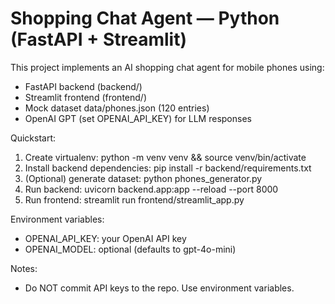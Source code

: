 # Shopping Chat Agent — Python (FastAPI + Streamlit)

This project implements an AI shopping chat agent for mobile phones using:
- FastAPI backend (backend/)
- Streamlit frontend (frontend/)
- Mock dataset data/phones.json (120 entries)
- OpenAI GPT (set OPENAI_API_KEY) for LLM responses

Quickstart:
1. Create virtualenv: python -m venv venv && source venv/bin/activate
2. Install backend dependencies: pip install -r backend/requirements.txt
3. (Optional) generate dataset: python phones_generator.py
4. Run backend: uvicorn backend.app:app --reload --port 8000
5. Run frontend: streamlit run frontend/streamlit_app.py

Environment variables:
- OPENAI_API_KEY: your OpenAI API key
- OPENAI_MODEL: optional (defaults to gpt-4o-mini)

Notes:
- Do NOT commit API keys to the repo. Use environment variables.
